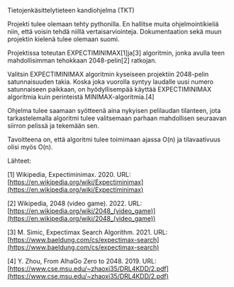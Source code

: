 Tietojenkäsittelytieteen kandiohjelma (TKT)

Projekti tulee olemaan tehty pythonilla. En hallitse muita ohjelmointikieliä niin, että voisin tehdä niillä vertaisarviointeja. Dokumentaation sekä muun projektin kielenä tulee olemaan suomi.

Projektissa toteutan EXPECTIMINIMAX[1]ja[3] algoritmin, jonka avulla teen mahdollisimman tehokkaan 2048-pelin[2] ratkojan.

Valitsin EXPECTIMINIMAX algoritmin kyseiseen projektiin 2048-pelin satunnaisuuden takia. Koska joka vuorolla syntyy laudalle uusi numero satunnaiseen paikkaan, on hyödyllisempää käyttää EXPECTIMINIMAX algoritmia kuin perinteistä MINIMAX-algoritmia.[4]

Ohjelma tulee saamaan syötteenä aina nykyisen pelilaudan tilanteen, jota tarkastelemalla algoritmi tulee valitsemaan parhaan mahdollisen seuraavan siirron pelissä ja tekemään sen.

Tavoitteena on, että algoritmi tulee toimimaan ajassa O(n) ja tilavaativuus olisi myös O(n).

Lähteet:

[1] Wikipedia, Expectiminimax. 2020. URL:[https://en.wikipedia.org/wiki/Expectiminimax](https://en.wikipedia.org/wiki/Expectiminimax)

[2] Wikipedia, 2048 (video game). 2022. URL:[https://en.wikipedia.org/wiki/2048_(video_game)](https://en.wikipedia.org/wiki/2048_(video_game))

[3] M. Simic, Expectimax Search Algorithm. 2021. URL:[https://www.baeldung.com/cs/expectimax-search](https://www.baeldung.com/cs/expectimax-search)

[4] Y. Zhou, From AlhaGo Zero to 2048. 2019. URL:[https://www.cse.msu.edu/~zhaoxi35/DRL4KDD/2.pdf](https://www.cse.msu.edu/~zhaoxi35/DRL4KDD/2.pdf)
